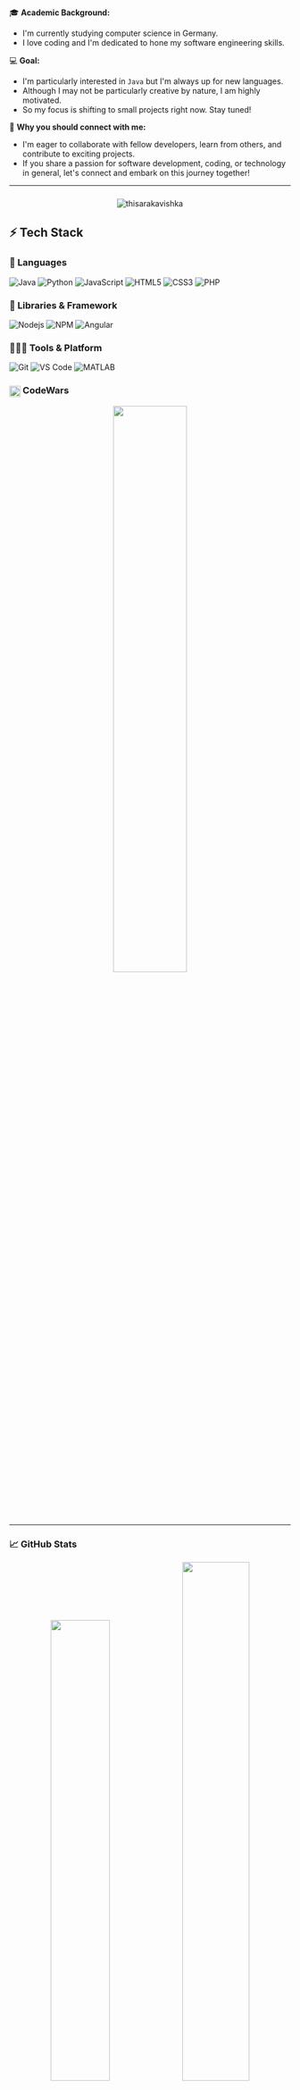 🎓 **Academic Background:**
- I'm currently studying computer science in Germany.
- I love coding and I'm dedicated to hone my software engineering skills.

💻 **Goal:**
- I'm particularly interested in `Java` but I'm always up for new languages.
- Although I may not be particularly creative by nature, I am highly motivated.
- So my focus is shifting to small projects right now. Stay tuned!

🌟 **Why you should connect with me:**
- I'm eager to collaborate with fellow developers, learn from others, and contribute to exciting projects.
- If you share a passion for software development, coding, or technology in general, let's connect and embark on this journey together!
---
###

<div align="center">
<p align="center"> <img src="https://komarev.com/ghpvc/?username=oreZ74&label=Profile%20views&color=0e75b6&style=flat" alt="thisarakavishka" /> </p>

</div>

## ⚡ Tech Stack

### 🚀 Languages

![Java](https://img.shields.io/badge/java-ED8B00?style=for-the-badge&logo=openjdk&logoColor=white)
![Python](https://img.shields.io/badge/Python-FFD43B?style=for-the-badge&logo=python&logoColor=306998)
![JavaScript](https://img.shields.io/badge/JavaScript-323330?style=for-the-badge&logo=javascript&logoColor=F7DF1E)
![HTML5](https://img.shields.io/badge/HTML5-E34F26?style=for-the-badge&logo=html5&logoColor=white)
![CSS3](https://img.shields.io/badge/CSS3-1572B6?style=for-the-badge&logo=css3&logoColor=white)
![PHP](https://img.shields.io/badge/php-00599C?style=for-the-badge&logo=php&logoColor=white)

### 🧩 Libraries & Framework

![Nodejs](https://img.shields.io/badge/Node.js-339933?style=for-the-badge&logo=nodedotjs&logoColor=white)
![NPM](https://img.shields.io/badge/npm-CB3837?style=for-the-badge&logo=npm&logoColor=white)
![Angular](https://img.shields.io/badge/Angular-27338e?style=for-the-badge&logo=Angular&logoColor=red)
### 🧑🏻‍💻 Tools & Platform

![Git](https://img.shields.io/badge/Git-F05032?style=for-the-badge&logo=git&logoColor=white)
![VS Code](https://img.shields.io/badge/Visual_Studio_Code-0078D4?style=for-the-badge&logo=visual%20studio%20code&logoColor=white)
![MATLAB](https://img.shields.io/badge/MATLAB-F05032?style=for-the-badge&logo=matlab&logoColor=red)

<h3><img align="center" height="20" src="https://docs.codewars.com/logo.svg"> CodeWars </h3>

<p align="center">
	<a href="https://www.codewars.com/users/oreZ74" target="_blank">
		<img width="51%"src="https://codewars-stats-ignacio-cuadra.vercel.app/?username=oreZ74&theme=halloween" />
	</a>
</p>

---

### 📈 GitHub Stats
<p align="center">	
  <img width="46%" src="https://github-readme-stats.vercel.app/api?username=oreZ74&show_icons=true&hide_border=true&theme=gruvbox"/>
  <img width="48.8%" src="https://github-readme-streak-stats.herokuapp.com/?user=oreZ74&show_icons=true&hide_border=true&theme=gruvbox"/>
</p>
<p align="center">
  <img width="39%"lt="languages" src="https://github-readme-stats.vercel.app/api/top-langs/?username=oreZ74&layout=compact&hide_border=true&theme=gruvbox"/>
</p>












<!--
**oreZ74/oreZ74** is a ✨ _special_ ✨ repository because its `README.md` (this file) appears on your GitHub profile.

Here are some ideas to get you started:

- 🔭 I’m currently working on ...
- 🌱 I’m currently learning ...
- 👯 I’m looking to collaborate on ...
- 🤔 I’m looking for help with ...
- 💬 Ask me about ...
- 📫 How to reach me: ...
- 😄 Pronouns: ...
- ⚡ Fun fact: ...
-->

